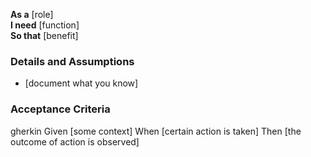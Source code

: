 **As a** [role]  
**I need** [function]  
**So that** [benefit]  

### Details and Assumptions
* [document what you know]      
### Acceptance Criteria     
gherkin 
Given [some context]
When [certain action is taken]
Then [the outcome of action is observed]
